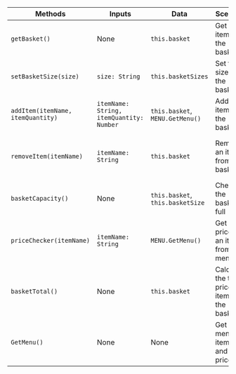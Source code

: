 | **Methods**                       | **Inputs**                               | **Data**                         | **Scenario**                                     | **Outputs**                                |
| --------------------------------- | ---------------------------------------- | -------------------------------- | ------------------------------------------------ | ------------------------------------------ |
| `getBasket()`                     | None                                     | `this.basket`                    | Get all items in the basket                      | Array of items in the basket               |
| `setBasketSize(size)`             | `size: String`                           | `this.basketSizes`               | Set the size of the basket                       | Updated basket size                        |
| `addItem(itemName, itemQuantity)` | `itemName: String, itemQuantity: Number` | `this.basket`, `MENU.GetMenu()`  | Add an item to the basket                        | Updated basket contents                    |
| `removeItem(itemName)`            | `itemName: String`                       | `this.basket`                    | Remove an item from the basket                   | Updated basket contents or error message   |
| `basketCapacity()`                | None                                     | `this.basket`, `this.basketSize` | Check if the basket is full                      | String indicating if basket is full or not |
| `priceChecker(itemName)`          | `itemName: String`                       | `MENU.GetMenu()`                 | Get the price of an item from the menu           | Price of the item                          |
| `basketTotal()`                   | None                                     | `this.basket`                    | Calculate the total price of items in the basket | Total price of items in the basket         |
| `GetMenu()`                       | None                                     | None                             | Get the menu items and their prices              | Object representing menu items and prices  |
